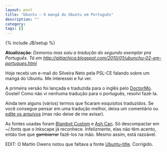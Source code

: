 ```yaml
---
layout: post
title: "Ubuntu – O mangá do Ubuntu em Português"
description: ""
category: 
tags: []
---
```

{% include JB/setup %}

**Atualização**: _Demorou mas saiu a tradução do segundo exemplar pra
Português. Tá em
http://aitiachica.blogspot.com/2010/01/ubunchu-02-em-portugues.html_

Hoje recebi um e-mail do Silveira Neto pela PSL-CE falando sobre um mangá do
Ubuntu. Me interessei e fui ver.

A primeira versão foi lançada e traduzida para o inglês pelo
[DoctorMo](http://doctormo.wordpress.com/2009/04/02/ubunchu-the-ubuntu-manga-is-now-in-english/).
Gostei! Como não vi nenhuma tradução para o português, resolvi fazê-la.

Ainda tem alguns (vários) termos que ficaram esquisitos traduzidos. Se você
consegue pensar em uma tradução melhor, deixa um comentário ou [edite os
arquivos](/assets/media/ubunchu-episodio-01-pt_br.tar.bz2) (mas não deixe de
me avisar).

As fontes usadas foram [Blambot
Custom](http://www.dafont.com/blambot-custom.font) e [Ash
Can](http://www.blambot.com/font_ashcan.shtml). Só descompactar em ~/.fonts que
o Inkscape já reconhece. Infelizmente, elas não têm acento, então tive que
<del>gambiarrar</del> fazê-los na mão. Mesmo assim, está razoável.

EDIT: O Martin Owens notou que faltava a fonte
[Ubuntu-title](https://wiki.ubuntu.com/UbuntuTitle). Corrigido.
